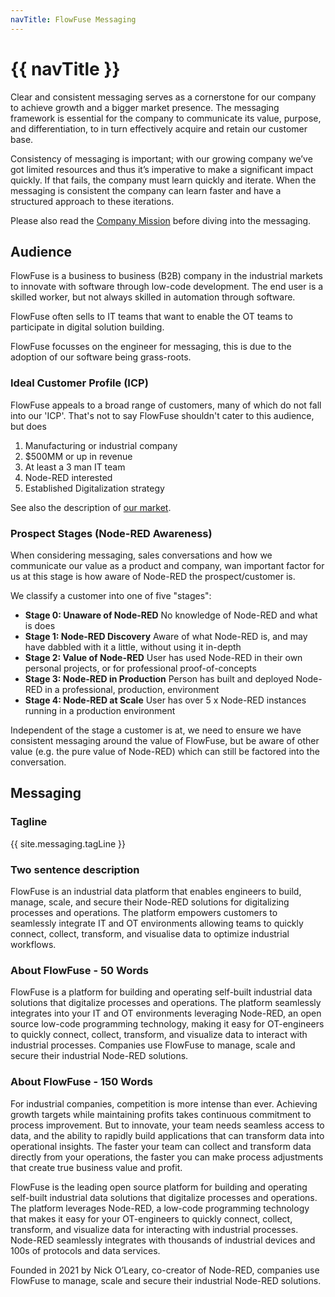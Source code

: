 ```yaml
---
navTitle: FlowFuse Messaging
---
```


# {{ navTitle }}

Clear and consistent messaging serves as a cornerstone for our company to achieve
growth and a bigger market presence. The messaging framework is essential for the
company to communicate its value, purpose, and differentiation, to in turn
effectively acquire and retain our customer base.

Consistency of messaging is important; with our growing company we’ve got limited
resources and thus it’s imperative to make a significant impact quickly. If that
fails, the company must learn quickly and iterate. When the messaging is
consistent the company can learn faster and have a structured approach to these
iterations.

Please also read the [Company Mission](/handbook/company/strategy/#flowfuse%27s-mission)
before diving into the messaging.

## Audience

FlowFuse is a business to business (B2B) company in the industrial markets to
innovate with software through low-code development. The end user is a skilled
worker, but not always skilled in automation through software.

FlowFuse often sells to IT teams that want to enable the OT teams to participate
in digital solution building.

FlowFuse focusses on the engineer for messaging, this is due to the adoption of
our software being grass-roots.

### Ideal Customer Profile (ICP)

FlowFuse appeals to a broad range of customers, many of which do not fall into
our 'ICP'. That's not to say FlowFuse shouldn't cater to this audience, but
does 

1. Manufacturing or industrial company
1. $500MM or up in revenue
1. At least a 3 man IT team
1. Node-RED interested
1. Established Digitalization strategy

See also the description of [our market](/handbook/company/strategy/#the-market).

### Prospect Stages (Node-RED Awareness)

When considering messaging, sales conversations and how we communicate our value as
a product and company, wan important factor for us at this stage is how aware of
Node-RED the prospect/customer is.

We classify a customer into one of five "stages":

- **Stage 0: Unaware of Node-RED** No knowledge of Node-RED and what is does
- **Stage 1: Node-RED Discovery** Aware of what Node-RED is, and may have dabbled with it a little, without using it in-depth
- **Stage 2: Value of Node-RED** User has used Node-RED in their own personal projects,  or for professional proof-of-concepts
- **Stage 3: Node-RED in Production** Person has built and deployed Node-RED in a professional, production, environment
- **Stage 4: Node-RED at Scale** User has over 5 x Node-RED instances running in a production environment

Independent of the stage a customer is at, we need to ensure we have consistent
messaging around the value of FlowFuse, but be aware of other value (e.g. the
pure value of Node-RED) which can still be factored into the conversation.

## Messaging

### Tagline

{{ site.messaging.tagLine }}

### Two sentence description

FlowFuse is an industrial data platform that enables engineers to build, manage, scale, and secure their Node-RED solutions for digitalizing processes and operations. The platform empowers customers to seamlessly integrate IT and OT environments allowing teams to quickly connect, collect, transform, and visualise data to optimize industrial workflows.

### About FlowFuse - 50 Words

FlowFuse is a platform for building and operating self-built industrial data solutions that digitalize processes and operations. The platform seamlessly integrates into your IT and OT environments leveraging Node-RED, an open source low-code programming technology, making it easy for OT-engineers to quickly connect, collect, transform, and visualize data to interact with industrial processes. Companies use FlowFuse to manage, scale and secure their industrial Node-RED solutions.


### About FlowFuse - 150 Words

For industrial companies, competition is more intense than ever. Achieving growth targets while maintaining profits takes continuous commitment to process improvement. But to innovate, your team needs seamless access to data, and the ability to rapidly build applications that can transform data into operational insights. The faster your team can collect and transform data directly from your operations, the faster you can make process adjustments that create true business value and profit.

FlowFuse is the leading open source platform for building and operating self-built industrial data solutions that digitalize processes and operations. The platform leverages Node-RED, a low-code programming technology that makes it easy for your OT-engineers to quickly connect, collect, transform, and visualize data for interacting with industrial processes. Node-RED seamlessly integrates with thousands of industrial devices and 100s of protocols and data services.

Founded in 2021 by Nick O’Leary, co-creator of Node-RED, companies use FlowFuse to manage, scale and secure their industrial Node-RED solutions.


